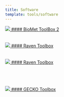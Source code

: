```yaml
---
title: Software
template: tools/software
---
```


<a href="http://biomet-toolbox.chalmers.se/">
  <img class="project-logo" src="/img/logo_biomet.png">
#### BioMet ToolBox 2
</a><br><br><br>

<a href="https://github.com/SysBioChalmers/RAVEN">
  <img class="project-logo" src="/img/logo_raven.png">
#### Raven Toolbox
</a><br><br><br>

<a href="https://github.com/SysBioChalmers/RAVEN">
  <img class="project-logo" src="/img/logo_kiwi.png">
#### Raven Toolbox
</a><br><br><br><br><br>

<a href="https://github.com/SysBioChalmers/GECKO">
  <img class="project-logo" src="/img/logo_gecko.png">
#### GECKO Toolbox
</a><br><br><br>
